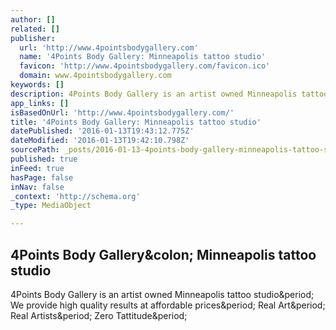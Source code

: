 ```yaml
---
author: []
related: []
publisher:
  url: 'http://www.4pointsbodygallery.com'
  name: '4Points Body Gallery: Minneapolis tattoo studio'
  favicon: 'http://www.4pointsbodygallery.com/favicon.ico'
  domain: www.4pointsbodygallery.com
keywords: []
description: 4Points Body Gallery is an artist owned Minneapolis tattoo studio. We provide high quality results at affordable prices. Real Art. Real Artists. Zero Tattitude.
app_links: []
isBasedOnUrl: 'http://www.4pointsbodygallery.com/'
title: '4Points Body Gallery: Minneapolis tattoo studio'
datePublished: '2016-01-13T19:43:12.775Z'
dateModified: '2016-01-13T19:42:10.798Z'
sourcePath: _posts/2016-01-13-4points-body-gallery-minneapolis-tattoo-studio.md
published: true
inFeed: true
hasPage: false
inNav: false
_context: 'http://schema.org'
_type: MediaObject

---
```

<article style=""><h1>4Points Body Gallery&amp;colon; Minneapolis tattoo studio</h1><p>4Points Body Gallery is an artist owned Minneapolis tattoo studio&amp;period; We provide high quality results at affordable prices&amp;period; Real Art&amp;period; Real Artists&amp;period; Zero Tattitude&amp;period;</p></article>